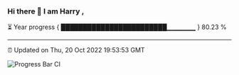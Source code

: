 ### Hi there 👋 I am Harry , 

⏳ Year progress { ████████████████████████▁▁▁▁▁▁ } 80.23 %

---

⏰ Updated on Thu, 20 Oct 2022 19:53:53 GMT

![Progress Bar CI](https://github.com/duykhang68/duykhang68/workflows/Progress%20Bar%20CI/badge.svg)
